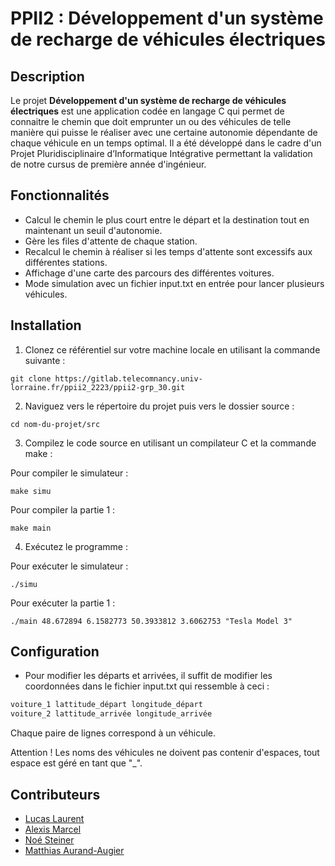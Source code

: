 # PPII2 : Développement d'un système de recharge de véhicules électriques

## Description

Le projet **Développement d'un système de recharge de véhicules électriques** est une application codée en langage C qui permet de connaitre le chemin que doit emprunter un ou des véhicules de telle manière qui puisse le réaliser avec une certaine autonomie dépendante de chaque véhicule en un temps optimal. Il a été développé dans le cadre d'un Projet Pluridisciplinaire d’Informatique Intégrative permettant la validation de notre cursus de première année d'ingénieur.

## Fonctionnalités

- Calcul le chemin le plus court entre le départ et la destination tout en maintenant un seuil d'autonomie.
- Gère les files d'attente de chaque station.
- Recalcul le chemin à réaliser si les temps d'attente sont excessifs aux différentes stations.
- Affichage d'une carte des parcours des différentes voitures.
- Mode simulation avec un fichier input.txt en entrée pour lancer plusieurs véhicules.

## Installation

1. Clonez ce référentiel sur votre machine locale en utilisant la commande suivante :

```shell
git clone https://gitlab.telecomnancy.univ-lorraine.fr/ppii2_2223/ppii2-grp_30.git
```

2. Naviguez vers le répertoire du projet puis vers le dossier source :

```shell
cd nom-du-projet/src
```

3. Compilez le code source en utilisant un compilateur C et la commande make :

Pour compiler le simulateur :

```shell
make simu
```

Pour compiler la partie 1 :

```shell
make main
```

4. Exécutez le programme :

Pour exécuter le simulateur :

```shell
./simu
```

Pour exécuter la partie 1 :

```shell
./main 48.672894 6.1582773 50.3933812 3.6062753 "Tesla Model 3"
```

## Configuration

- Pour modifier les départs et arrivées, il suffit de modifier les coordonnées dans le fichier input.txt qui ressemble à ceci :
```txt
voiture_1 lattitude_départ longitude_départ
voiture_2 lattitude_arrivée longitude_arrivée
```
Chaque paire de lignes correspond à un véhicule.

Attention ! Les noms des véhicules ne doivent pas contenir d'espaces, tout espace est géré en tant que "_".

## Contributeurs

- [Lucas Laurent](https://gitlab.telecomnancy.univ-lorraine.fr/Lucas.Laurent)
- [Alexis Marcel](https://gitlab.telecomnancy.univ-lorraine.fr/Alexis.Marcel)
- [Noé Steiner](https://gitlab.telecomnancy.univ-lorraine.fr/Noe.Steiner)
- [Matthias Aurand-Augier](https://gitlab.telecomnancy.univ-lorraine.fr/Mathias.Aurand-Augier)
